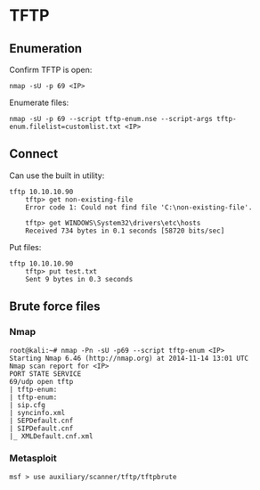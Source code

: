 # TFTP

## Enumeration

Confirm TFTP is open:

```
nmap -sU -p 69 <IP>
```

Enumerate files:

```
nmap -sU -p 69 --script tftp-enum.nse --script-args tftp-enum.filelist=customlist.txt <IP>
```

## Connect

Can use the built in utility:

```
tftp 10.10.10.90
    tftp> get non-existing-file
    Error code 1: Could not find file 'C:\non-existing-file'.
    
    tftp> get WINDOWS\System32\drivers\etc\hosts
    Received 734 bytes in 0.1 seconds [58720 bits/sec]
```

Put files:

```
tftp 10.10.10.90
    tftp> put test.txt
    Sent 9 bytes in 0.3 seconds
```

## Brute force files

### Nmap

```
root@kali:~# nmap -Pn -sU -p69 --script tftp-enum <IP>
Starting Nmap 6.46 (http://nmap.org) at 2014-11-14 13:01 UTC
Nmap scan report for <IP>
PORT STATE SERVICE
69/udp open tftp
| tftp-enum:
| tftp-enum:
| sip.cfg
| syncinfo.xml
| SEPDefault.cnf
| SIPDefault.cnf
|_ XMLDefault.cnf.xml
```

### Metasploit

```
msf > use auxiliary/scanner/tftp/tftpbrute
```
